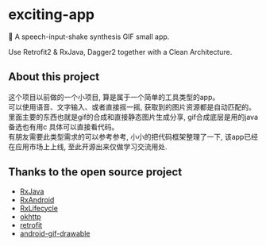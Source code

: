 # exciting-app
🎉 A speech-input-shake synthesis GIF small app.

Use Retrofit2 & RxJava, Dagger2 together with a Clean Architecture.

## About this project
这个项目以前做的一个小项目, 算是属于一个简单的工具类型的app。<br/>
可以使用语音、文字输入、或者直接摇一摇, 获取到的图片资源都是自动匹配的。<br/>
里面主要的东西也就是gif的合成和直接静态图片生成分享, gif合成底层是用的java备选也有用c 具体可以直接看代码。<br/>
有朋友需要此类型需求的可以参考参考, 小小的把代码框架整理了一下, 该app已经在应用市场上上线, 至此开源出来仅做学习交流用处.

## Thanks to the open source project

* [RxJava](https://github.com/ReactiveX/RxJava)
* [RxAndroid](https://github.com/ReactiveX/RxAndroid)
* [RxLifecycle](https://github.com/trello/RxLifecycle)
* [okhttp](https://github.com/square/okhttp)
* [retrofit](https://github.com/square/retrofit)
* [android-gif-drawable](https://github.com/koral--/android-gif-drawable)
